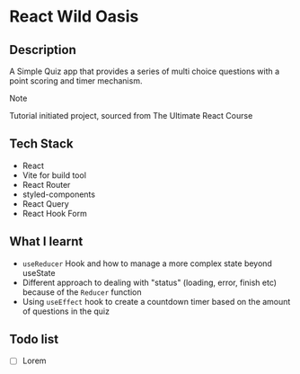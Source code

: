 # React Wild Oasis

## Description

A Simple Quiz app that provides a series of multi choice questions with a point scoring and timer mechanism.

> [!NOTE]
> Tutorial initiated project, sourced from The Ultimate React Course

## Tech Stack

- React
- Vite for build tool
- React Router
- styled-components
- React Query
- React Hook Form

## What I learnt

- `useReducer` Hook and how to manage a more complex state beyond useState
- Different approach to dealing with "status" (loading, error, finish etc) because of the `Reducer` function
- Using `useEffect` hook to create a countdown timer based on the amount of questions in the quiz

## Todo list

- [ ] Lorem

<!-- [1]: https://www.npmjs.com/package/json-server/v/0.17.4 -->

